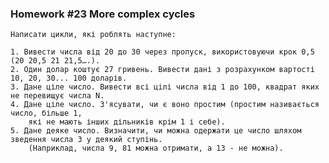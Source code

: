 ### Homework #23 More complex cycles

    Написати цикли, які роблять наступне:

    1. Вивести числа від 20 до 30 через пропуск, використовуючи крок 0,5 (20 20,5 21 21,5….).
    2. Один долар коштує 27 гривень. Вивести дані з розрахунком вартості 10, 20, 30... 100 доларів.
    3. Дане ціле число. Вивести всі цілі числа від 1 до 100, квадрат яких не перевищує числа N.
    4. Дане ціле число. З'ясувати, чи є воно простим (простим називається число, більше 1, 
        які не мають інших дільників крім 1 і себе).
    5. Дане деяке число. Визначити, чи можна одержати це число шляхом зведення числа 3 у деякий ступінь. 
        (Наприклад, числа 9, 81 можна отримати, а 13 - не можна).